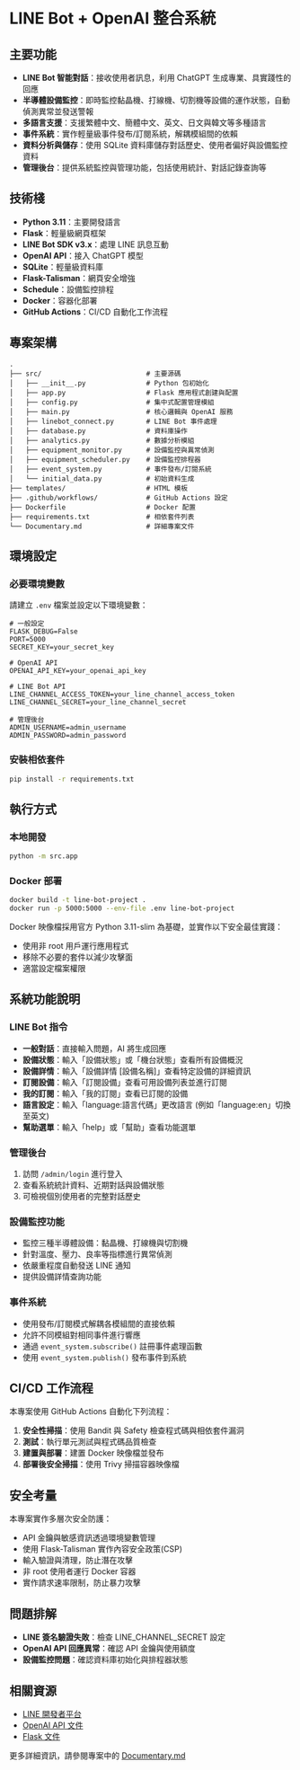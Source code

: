 # LINE Bot + OpenAI 整合系統

## 主要功能

- **LINE Bot 智能對話**：接收使用者訊息，利用 ChatGPT 生成專業、具實踐性的回應
- **半導體設備監控**：即時監控黏晶機、打線機、切割機等設備的運作狀態，自動偵測異常並發送警報
- **多語言支援**：支援繁體中文、簡體中文、英文、日文與韓文等多種語言
- **事件系統**：實作輕量級事件發布/訂閱系統，解耦模組間的依賴
- **資料分析與儲存**：使用 SQLite 資料庫儲存對話歷史、使用者偏好與設備監控資料
- **管理後台**：提供系統監控與管理功能，包括使用統計、對話記錄查詢等

## 技術棧

- **Python 3.11**：主要開發語言
- **Flask**：輕量級網頁框架
- **LINE Bot SDK v3.x**：處理 LINE 訊息互動
- **OpenAI API**：接入 ChatGPT 模型
- **SQLite**：輕量級資料庫
- **Flask-Talisman**：網頁安全增強
- **Schedule**：設備監控排程
- **Docker**：容器化部署
- **GitHub Actions**：CI/CD 自動化工作流程

## 專案架構

```
.
├── src/                          # 主要源碼
│   ├── __init__.py               # Python 包初始化
│   ├── app.py                    # Flask 應用程式創建與配置
│   ├── config.py                 # 集中式配置管理模組
│   ├── main.py                   # 核心邏輯與 OpenAI 服務
│   ├── linebot_connect.py        # LINE Bot 事件處理
│   ├── database.py               # 資料庫操作
│   ├── analytics.py              # 數據分析模組
│   ├── equipment_monitor.py      # 設備監控與異常偵測
│   ├── equipment_scheduler.py    # 設備監控排程器
│   ├── event_system.py           # 事件發布/訂閱系統
│   └── initial_data.py           # 初始資料生成
├── templates/                    # HTML 模板
├── .github/workflows/            # GitHub Actions 設定
├── Dockerfile                    # Docker 配置
├── requirements.txt              # 相依套件列表
└── Documentary.md                # 詳細專案文件
```

## 環境設定

### 必要環境變數

請建立 `.env` 檔案並設定以下環境變數：

```
# 一般設定
FLASK_DEBUG=False
PORT=5000
SECRET_KEY=your_secret_key

# OpenAI API
OPENAI_API_KEY=your_openai_api_key

# LINE Bot API
LINE_CHANNEL_ACCESS_TOKEN=your_line_channel_access_token
LINE_CHANNEL_SECRET=your_line_channel_secret

# 管理後台
ADMIN_USERNAME=admin_username
ADMIN_PASSWORD=admin_password
```

### 安裝相依套件

```bash
pip install -r requirements.txt
```

## 執行方式

### 本地開發

```bash
python -m src.app
```

### Docker 部署

```bash
docker build -t line-bot-project .
docker run -p 5000:5000 --env-file .env line-bot-project
```

Docker 映像檔採用官方 Python 3.11-slim 為基礎，並實作以下安全最佳實踐：
- 使用非 root 用戶運行應用程式
- 移除不必要的套件以減少攻擊面
- 適當設定檔案權限

## 系統功能說明

### LINE Bot 指令

- **一般對話**：直接輸入問題，AI 將生成回應
- **設備狀態**：輸入「設備狀態」或「機台狀態」查看所有設備概況
- **設備詳情**：輸入「設備詳情 [設備名稱]」查看特定設備的詳細資訊
- **訂閱設備**：輸入「訂閱設備」查看可用設備列表並進行訂閱
- **我的訂閱**：輸入「我的訂閱」查看已訂閱的設備
- **語言設定**：輸入「language:語言代碼」更改語言 (例如「language:en」切換至英文)
- **幫助選單**：輸入「help」或「幫助」查看功能選單

### 管理後台

1. 訪問 `/admin/login` 進行登入
2. 查看系統統計資料、近期對話與設備狀態
3. 可檢視個別使用者的完整對話歷史

### 設備監控功能

- 監控三種半導體設備：黏晶機、打線機與切割機
- 針對溫度、壓力、良率等指標進行異常偵測
- 依嚴重程度自動發送 LINE 通知
- 提供設備詳情查詢功能

### 事件系統

- 使用發布/訂閱模式解耦各模組間的直接依賴
- 允許不同模組對相同事件進行響應
- 通過 `event_system.subscribe()` 註冊事件處理函數
- 使用 `event_system.publish()` 發布事件到系統

## CI/CD 工作流程

本專案使用 GitHub Actions 自動化下列流程：

1. **安全性掃描**：使用 Bandit 與 Safety 檢查程式碼與相依套件漏洞
2. **測試**：執行單元測試與程式碼品質檢查
3. **建置與部署**：建置 Docker 映像檔並發布
4. **部署後安全掃描**：使用 Trivy 掃描容器映像檔

## 安全考量

本專案實作多層次安全防護：

- API 金鑰與敏感資訊透過環境變數管理
- 使用 Flask-Talisman 實作內容安全政策(CSP)
- 輸入驗證與清理，防止潛在攻擊
- 非 root 使用者運行 Docker 容器
- 實作請求速率限制，防止暴力攻擊

## 問題排解

- **LINE 簽名驗證失敗**：檢查 LINE_CHANNEL_SECRET 設定
- **OpenAI API 回應異常**：確認 API 金鑰與使用額度
- **設備監控問題**：確認資料庫初始化與排程器狀態

## 相關資源

- [LINE 開發者平台](https://developers.line.biz/zh-hant/)
- [OpenAI API 文件](https://platform.openai.com/docs/)
- [Flask 文件](https://flask.palletsprojects.com/)

更多詳細資訊，請參閱專案中的 [Documentary.md](Documentary.md)
